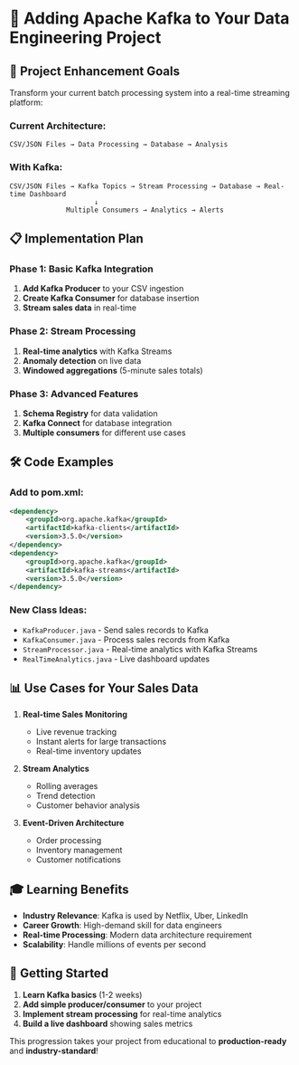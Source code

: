 # 🚀 Adding Apache Kafka to Your Data Engineering Project

## 🎯 Project Enhancement Goals

Transform your current batch processing system into a real-time streaming platform:

### Current Architecture:
```
CSV/JSON Files → Data Processing → Database → Analysis
```

### With Kafka:
```
CSV/JSON Files → Kafka Topics → Stream Processing → Database → Real-time Dashboard
                     ↓
              Multiple Consumers → Analytics → Alerts
```

## 📋 Implementation Plan

### Phase 1: Basic Kafka Integration
1. **Add Kafka Producer** to your CSV ingestion
2. **Create Kafka Consumer** for database insertion
3. **Stream sales data** in real-time

### Phase 2: Stream Processing
1. **Real-time analytics** with Kafka Streams
2. **Anomaly detection** on live data
3. **Windowed aggregations** (5-minute sales totals)

### Phase 3: Advanced Features
1. **Schema Registry** for data validation
2. **Kafka Connect** for database integration
3. **Multiple consumers** for different use cases

## 🛠️ Code Examples

### Add to pom.xml:
```xml
<dependency>
    <groupId>org.apache.kafka</groupId>
    <artifactId>kafka-clients</artifactId>
    <version>3.5.0</version>
</dependency>
<dependency>
    <groupId>org.apache.kafka</groupId>
    <artifactId>kafka-streams</artifactId>
    <version>3.5.0</version>
</dependency>
```

### New Class Ideas:
- `KafkaProducer.java` - Send sales records to Kafka
- `KafkaConsumer.java` - Process sales records from Kafka  
- `StreamProcessor.java` - Real-time analytics with Kafka Streams
- `RealTimeAnalytics.java` - Live dashboard updates

## 📊 Use Cases for Your Sales Data

1. **Real-time Sales Monitoring**
   - Live revenue tracking
   - Instant alerts for large transactions
   - Real-time inventory updates

2. **Stream Analytics**
   - Rolling averages
   - Trend detection
   - Customer behavior analysis

3. **Event-Driven Architecture**
   - Order processing
   - Inventory management
   - Customer notifications

## 🎓 Learning Benefits

- **Industry Relevance**: Kafka is used by Netflix, Uber, LinkedIn
- **Career Growth**: High-demand skill for data engineers
- **Real-time Processing**: Modern data architecture requirement
- **Scalability**: Handle millions of events per second

## 🚀 Getting Started

1. **Learn Kafka basics** (1-2 weeks)
2. **Add simple producer/consumer** to your project
3. **Implement stream processing** for real-time analytics
4. **Build a live dashboard** showing sales metrics

This progression takes your project from educational to **production-ready** and **industry-standard**! 